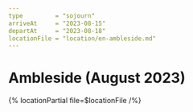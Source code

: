 ```yaml
---
type         = "sojourn"
arriveAt     = "2023-08-15"
departAt     = "2023-08-18"
locationFile = "location/en-ambleside.md"
---
```


# Ambleside (August 2023)

{% locationPartial file=$locationFile /%} 
